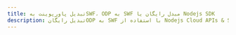 ---title: تبدیل پاورپوینت بهSWF، ODP به SWF مبدل رایگان یا Nodejs SDKdescription: تبدیل رایگانODP به SWF با استفاده از Nodejs Cloud APIs & SDK. همچنین اسناد Microsoft PowerPoint را در Cloud ایجاد، ویرایش و رندر کنید.---